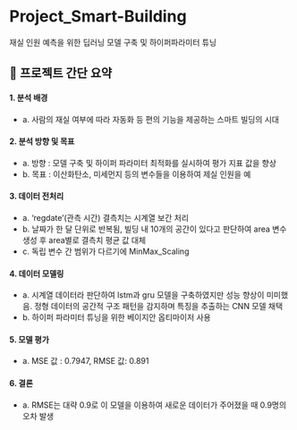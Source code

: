 # Project_Smart-Building

재실 인원 예측을 위한 딥러닝 모델 구축 및 하이퍼파라미터 튜닝


## 📢 **프로젝트 간단 요약**

#### 1. **분석 배경**
* a. 사람의 재실 여부에 따라 자동화 등 편의 기능을 제공하는 스마트 빌딩의 시대
    
#### 2. **분석 방향 및 목표**
* a. 방향 : 모델 구축 및 하이퍼 파라미터 최적화를 실시하여 평가 지표 값을 향상
* b. 목표 : 이산화탄소, 미세먼지 등의 변수들을 이용하여 제실 인원을 예
    
#### 3. **데이터 전처리**
* a. ‘regdate’(관측 시간) 결측치는 시계열 보간 처리 
* b. 날짜가 한 달 단위로 반복됨, 빌딩 내 10개의 공간이 있다고 판단하여 area 변수 생성 후 area별로 결측치 평균 값 대체
* c. 독립 변수 간 범위가 다르기에 MinMax_Scaling
#### 4. **데이터 모델링**
* a. 시계열 데이터라 판단하여  lstm과 gru 모델을 구축하였지만 성능 향상이 미미했음. 정형 데이터의 공간적 구조 패턴을 감지하며 특징을 추출하는 CNN 모델 채택 
* b. 하이퍼 파라미터 튜닝을 위한 베이지안 옵티마이저 사용 
#### 5. **모델 평가**
* a. MSE 값 : 0.7947, RMSE 값: 0.891
#### 6. **결론**
* a. RMSE는 대략 0.9로 이 모델을 이용하여 새로운 데이터가 주어졌을 때 0.9명의 오차 발생

